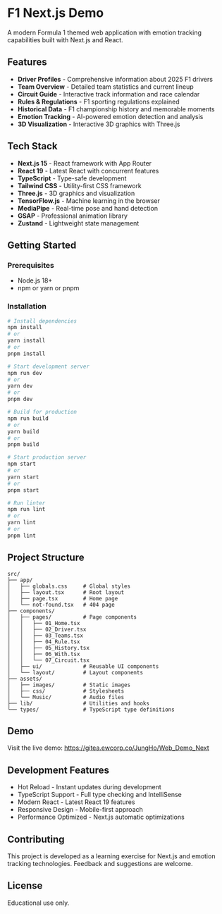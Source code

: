 # F1 Next.js Demo

A modern Formula 1 themed web application with emotion tracking capabilities built with Next.js and React.

## Features

- **Driver Profiles** - Comprehensive information about 2025 F1 drivers
- **Team Overview** - Detailed team statistics and current lineup
- **Circuit Guide** - Interactive track information and race calendar
- **Rules & Regulations** - F1 sporting regulations explained
- **Historical Data** - F1 championship history and memorable moments
- **Emotion Tracking** - AI-powered emotion detection and analysis
- **3D Visualization** - Interactive 3D graphics with Three.js

## Tech Stack

- **Next.js 15** - React framework with App Router
- **React 19** - Latest React with concurrent features
- **TypeScript** - Type-safe development
- **Tailwind CSS** - Utility-first CSS framework
- **Three.js** - 3D graphics and visualization
- **TensorFlow.js** - Machine learning in the browser
- **MediaPipe** - Real-time pose and hand detection
- **GSAP** - Professional animation library
- **Zustand** - Lightweight state management

## Getting Started

### Prerequisites
- Node.js 18+
- npm or yarn or pnpm

### Installation

```bash
# Install dependencies
npm install
# or
yarn install
# or
pnpm install

# Start development server
npm run dev
# or
yarn dev
# or
pnpm dev

# Build for production
npm run build
# or
yarn build
# or
pnpm build

# Start production server
npm start
# or
yarn start
# or
pnpm start

# Run linter
npm run lint
# or
yarn lint
# or
pnpm lint
```

## Project Structure

```
src/
├── app/
│   ├── globals.css     # Global styles
│   ├── layout.tsx      # Root layout
│   ├── page.tsx        # Home page
│   └── not-found.tsx   # 404 page
├── components/
│   ├── pages/          # Page components
│   │   ├── 01_Home.tsx
│   │   ├── 02_Driver.tsx
│   │   ├── 03_Teams.tsx
│   │   ├── 04_Rule.tsx
│   │   ├── 05_History.tsx
│   │   ├── 06_With.tsx
│   │   └── 07_Circuit.tsx
│   ├── ui/             # Reusable UI components
│   └── layout/         # Layout components
├── assets/
│   ├── images/         # Static images
│   ├── css/            # Stylesheets
│   └── Music/          # Audio files
├── lib/                # Utilities and hooks
└── types/              # TypeScript type definitions
```

## Demo

Visit the live demo: https://gitea.ewcorp.co/JungHo/Web_Demo_Next

## Development Features

- Hot Reload - Instant updates during development
- TypeScript Support - Full type checking and IntelliSense
- Modern React - Latest React 19 features
- Responsive Design - Mobile-first approach
- Performance Optimized - Next.js automatic optimizations

## Contributing

This project is developed as a learning exercise for Next.js and emotion tracking technologies. Feedback and suggestions are welcome.

## License

Educational use only.